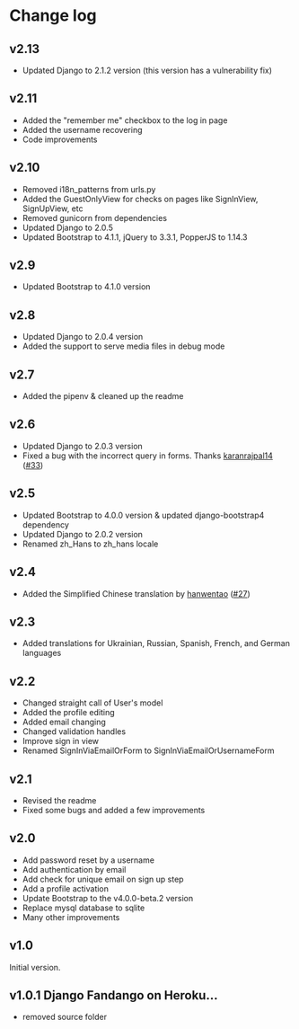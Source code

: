# Change log

## v2.13

- Updated Django to 2.1.2 version (this version has a vulnerability fix)

## v2.11

- Added the "remember me" checkbox to the log in page
- Added the username recovering
- Code improvements

## v2.10

- Removed i18n_patterns from urls.py
- Added the GuestOnlyView for checks on pages like SignInView, SignUpView, etc
- Removed gunicorn from dependencies
- Updated Django to 2.0.5
- Updated Bootstrap to 4.1.1, jQuery to 3.3.1, PopperJS to 1.14.3

## v2.9

- Updated Bootstrap to 4.1.0 version

## v2.8

- Updated Django to 2.0.4 version
- Added the support to serve media files in debug mode

## v2.7

- Added the pipenv & cleaned up the readme

## v2.6

- Updated Django to 2.0.3 version
- Fixed a bug with the incorrect query in forms. Thanks [karanrajpal14][3] ([#33][4])

## v2.5

- Updated Bootstrap to 4.0.0 version & updated django-bootstrap4 dependency
- Updated Django to 2.0.2 version
- Renamed zh_Hans to zh_hans locale

## v2.4

- Added the Simplified Chinese translation by [hanwentao][1] ([#27][2])

## v2.3

- Added translations for Ukrainian, Russian, Spanish, French, and German languages

## v2.2

- Changed straight call of User's model
- Added the profile editing
- Added email changing
- Changed validation handles
- Improve sign in view
- Renamed SignInViaEmailOrForm to SignInViaEmailOrUsernameForm

## v2.1

- Revised the readme
- Fixed some bugs and added a few improvements

## v2.0

- Add password reset by a username
- Add authentication by email
- Add check for unique email on sign up step
- Add a profile activation
- Update Bootstrap to the v4.0.0-beta.2 version
- Replace mysql database to sqlite
- Many other improvements

## v1.0

Initial version.

[1]: https://github.com/hanwentao
[2]: https://github.com/egorsmkv/simple-django-login-and-register/pull/27
[3]: https://github.com/karanrajpal14
[4]: https://github.com/egorsmkv/simple-django-login-and-register/issues/33

## v1.0.1 Django Fandango on Heroku...

- removed source folder
